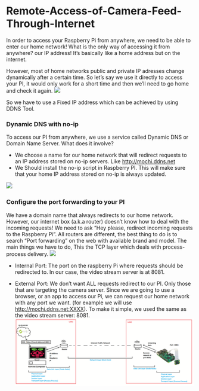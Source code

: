 # Remote-Access-of-Camera-Feed-Through-Internet
In order to access your Raspberry Pi from anywhere, we need to be able to enter our home network! What is the only way of accessing it from anywhere? our IP address! It’s basically like a home address but on the internet.

However, most of home networks public and private IP adresses change dynamically after a certain time. So let’s say we use it directly to access your PI, it would only work for a short time and then we’ll need to go home and check it again.
![](https://domoticproject.com/wp-content/uploads/2017/12/InternalVsExternalIP.png)

So we have to use a Fixed IP address which can be achieved by using DDNS Tool.
### Dynamic DNS with no-ip
To access our PI from anywhere, we use a service called Dynamic DNS or Domain Name Server. What does it involve?
- We choose a name for our home network that will redirect requests to an IP address stored on no-ip servers. Like http://mochi.ddns.net
- We Should install the no-ip script in Raspberry PI. This will make sure that your home IP address stored on no-ip is always updated.

![](https://hackernoon.com/hn-images/1*HLZbT1WKXNzK_cda9AP2kQ.png)

### Configure the port forwarding to your PI
 We have a domain name that always redirects to our home network. However, our internet box (a.k.a router) doesn’t know how to deal with the incoming requests! We need to ask “Hey please, redirect incoming requests to the Raspberry Pi”. All routers are different, the best thing to do is to search “Port forwarding” on the web with available brand and model. The main things we have to do, This the TCP layer which deals with process-process delivery.
 ![](https://hackernoon.com/hn-images/1*1TZhxFzf_U6OEKceMSR1CA.png)
- Internal Port: The port on the raspberry Pi where requests should be redirected to. In our case, the video stream server is at 8081.

- External Port: We don’t want ALL requests redirect to our PI. Only those that are targeting the camera server. Since we are going to use a browser, or an app to access our Pi, we can request our home network with any port we want. (for example we will use http://mochi.ddns.net:XXXX). To make it simple, we used the same as the video stream server: 8081.
![](https://github.com/anoopcc99/Remote-Access-of-Camera-Feed/blob/master/images/RemoteAccess1.png)
